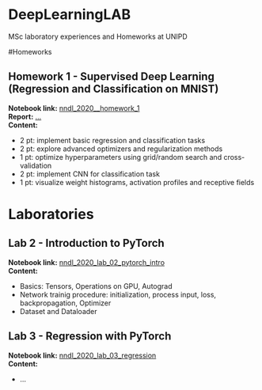 # DeepLearningLAB
MSc laboratory experiences and Homeworks at UNIPD

#Homeworks

## Homework 1 - Supervised Deep Learning (Regression and Classification on MNIST)
**Notebook link:** [nndl_2020__homework_1](https://github.com/ivaste/DeepLearningLAB/blob/main/Homework%201/nndl_2020__homework_1.ipynb)  
**Report:** [...]()  
**Content:**
 - 2 pt: implement basic regression and classification tasks
 - 2 pt: explore advanced optimizers and regularization methods
 - 1 pt: optimize hyperparameters using grid/random search and cross-validation
 - 2 pt: implement CNN for classification task
 - 1 pt: visualize weight histograms, activation profiles and receptive fields


# Laboratories

## Lab 2 - Introduction to PyTorch
**Notebook link:** [nndl_2020_lab_02_pytorch_intro](https://github.com/ivaste/DeepLearningLAB/blob/main/Lab%2002/nndl_2020_lab_02_pytorch_intro.ipynb)  
**Content:**
 - Basics: Tensors, Operations on GPU, Autograd
 - Network trainig procedure: initialization, process input, loss, backpropagation, Optimizer
 - Dataset and Dataloader
 
## Lab 3 - Regression with PyTorch
**Notebook link:** [nndl_2020_lab_03_regression](https://github.com/ivaste/DeepLearningLAB/blob/main/Lab%2003/nndl_2020_lab_03_regression.ipynb)  
**Content:**
 - ...
 
